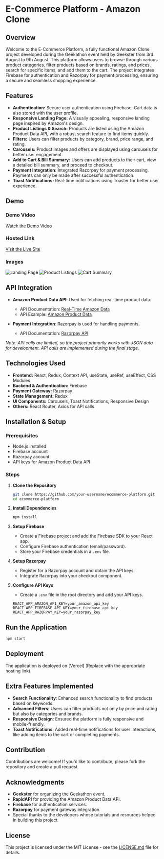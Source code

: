 # E-Commerce Platform - Amazon Clone

## Overview

Welcome to the E-Commerce Platform, a fully functional Amazon Clone project developed during the Geekathon event held by Geekster from 3rd August to 9th August. This platform allows users to browse through various product categories, filter products based on brands, ratings, and prices, search for specific items, and add them to the cart. The project integrates Firebase for authentication and Razorpay for payment processing, ensuring a secure and seamless shopping experience.

## Features

- **Authentication:** Secure user authentication using Firebase. Cart data is also stored with the user profile.
- **Responsive Landing Page:** A visually appealing, responsive landing page inspired by Amazon's design.
- **Product Listings & Search:** Products are listed using the Amazon Product Data API, with a robust search feature to find items quickly.
- **Filters:** Users can filter products by category, brand, price range, and rating.
- **Carousels:** Product images and offers are displayed using carousels for better user engagement.
- **Add to Cart & Bill Summary:** Users can add products to their cart, view a detailed bill summary, and proceed to checkout.
- **Payment Integration:** Integrated Razorpay for payment processing. Payments can only be made after successful authentication.
- **Toast Notifications:** Real-time notifications using Toaster for better user experience.

## Demo

### Demo Video
[Watch the Demo Video](#) 

### Hosted Link
[Visit the Live Site](https://amazon-clone-ashen-phi.vercel.app/) 

### Images
![Landing Page](https://github.com/user-attachments/assets/96ea911b-c127-4722-a3e6-e6b7571d96f9)
![Product Listings](https://github.com/user-attachments/assets/1a002a13-cb74-44e5-be46-6465942d2851)
![Cart Summary](https://github.com/user-attachments/assets/223b7053-7a25-4a73-b27a-0dbcda362804) 

## API Integration

- **Amazon Product Data API**: Used for fetching real-time product data.
  - API Documentation: [Real-Time Amazon Data](https://rapidapi.com/letscrape-6bRBa3QguO5/api/real-time-amazon-data/playground/apiendpoint_17991940-c656-454f-a9ee-0277b0ada11d)
  - API Example: [Amazon Product Data](https://rapidapi.com/opus-serve-opus-serve-default/api/amazon-product-data6)

- **Payment Integration**: Razorpay is used for handling payments.
  - API Documentation: [Razorpay API](https://razorpay.com/docs/api/)

*Note: API calls are limited, so the project primarily works with JSON data for development. API calls are implemented during the final stage.*

## Technologies Used

- **Frontend:** React, Redux, Context API, useState, useRef, useEffect, CSS Modules
- **Backend & Authentication:** Firebase
- **Payment Gateway:** Razorpay
- **State Management:** Redux
- **UI Components:** Carousels, Toast Notifications, Responsive Design
- **Others:** React Router, Axios for API calls

## Installation & Setup

### Prerequisites
- Node.js installed
- Firebase account
- Razorpay account
- API keys for Amazon Product Data API

### Steps

1. **Clone the Repository**
    ```bash
    git clone https://github.com/your-username/ecommerce-platform.git
    cd ecommerce-platform
    ```

2. **Install Dependencies**
    ```bash
    npm install
    ```

3. **Setup Firebase**
   - Create a Firebase project and add the Firebase SDK to your React app.
   - Configure Firebase authentication (email/password).
   - Store your Firebase credentials in a `.env` file.

4. **Setup Razorpay**
   - Register for a Razorpay account and obtain the API keys.
   - Integrate Razorpay into your checkout component.

5. **Configure API Keys**
   - Create a `.env` file in the root directory and add your API keys.
   ```env
   REACT_APP_AMAZON_API_KEY=your_amazon_api_key
   REACT_APP_FIREBASE_API_KEY=your_firebase_api_key
   REACT_APP_RAZORPAY_KEY=your_razorpay_key
   ```

## Run the Application

```bash
npm start
```
## Deployment

The application is deployed on [Vercel] (Replace with the appropriate hosting link).

## Extra Features Implemented

- **Search Functionality**: Enhanced search functionality to find products based on keywords.
- **Advanced Filters**: Users can filter products not only by price and rating but also by categories and brands.
- **Responsive Design**: Ensured the platform is fully responsive and mobile-friendly.
- **Toast Notifications**: Added real-time notifications for user interactions, like adding items to the cart or completing payments.

## Contribution

Contributions are welcome! If you'd like to contribute, please fork the repository and create a pull request.

## Acknowledgments

- **Geekster** for organizing the Geekathon event.
- **RapidAPI** for providing the Amazon Product Data API.
- **Firebase** for authentication services.
- **Razorpay** for payment gateway integration.
- Special thanks to the developers whose tutorials and resources helped in building this project.

## License

This project is licensed under the MIT License - see the [LICENSE.md](LICENSE.md) file for details.

